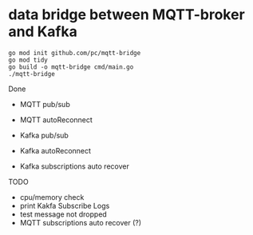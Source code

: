 # data bridge between MQTT-broker and Kafka 

```
go mod init github.com/pc/mqtt-bridge
go mod tidy
go build -o mqtt-bridge cmd/main.go
./mqtt-bridge
```

Done
* MQTT pub/sub
* MQTT autoReconnect

* Kafka pub/sub
* Kafka autoReconnect
* Kafka subscriptions auto recover

TODO
* cpu/memory check
* print Kakfa Subscribe Logs
* test message not dropped
* MQTT subscriptions auto recover (?)
